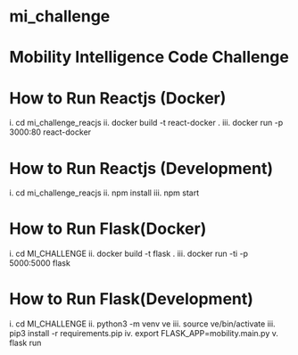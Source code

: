 # mi_challenge
# Mobility Intelligence Code Challenge

# How to Run Reactjs (Docker)
i.  cd mi_challenge_reacjs
ii. docker build -t react-docker .
iii. docker run -p 3000:80 react-docker

# How to Run Reactjs (Development)
i.  cd mi_challenge_reacjs
ii. npm install
iii. npm start

# How to Run Flask(Docker)
i.   cd MI_CHALLENGE
ii.  docker build -t flask .
iii. docker run -ti -p 5000:5000 flask

# How to Run Flask(Development)
i.   cd MI_CHALLENGE
ii.  python3 -m venv ve
iii. source ve/bin/activate
iii. pip3 install -r requirements.pip
iv.  export FLASK_APP=mobility.main.py
v. flask run
